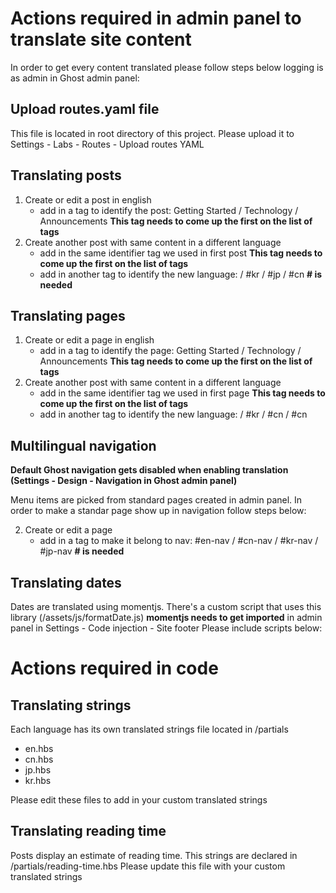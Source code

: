 
# Actions required in admin panel to translate site content

In order to get every content translated please follow steps below logging is as admin in Ghost admin panel:


## Upload routes.yaml file

This file is located in root directory of this project. Please upload it to Settings - Labs - Routes - Upload routes YAML


## Translating posts

1. Create or edit a post in english
	* add in a tag to identify the post: Getting Started / Technology / Announcements **This tag needs to come up the first on the list of tags**
2. Create another post with same content in a different language
	* add in the same identifier tag we used in first post **This tag needs to come up the first on the list of tags**
	* add in another tag to identify the new language: / #kr / #jp / #cn **# is needed**
	

## Translating pages

1. Create or edit a page in english
	* add in a tag to identify the page: Getting Started / Technology / Announcements **This tag needs to come up the first on the list of tags**
2. Create another post with same content in a different language
	* add in the same identifier tag we used in first page  **This tag needs to come up the first on the list of tags**
	* add in another tag to identify the new language:  / #kr / #cn / #cn 


## Multilingual navigation

**Default Ghost navigation gets disabled when enabling translation (Settings - Design - Navigation in Ghost admin panel)**

Menu items are picked from standard pages created in admin panel. In order to make a standar page show up in navigation follow steps below:

2. Create or edit a page
	* add in a tag to make it belong to nav: #en-nav / #cn-nav / #kr-nav / #jp-nav  **# is needed**


## Translating dates

Dates are translated using momentjs. There's a custom script that uses this library (/assets/js/formatDate.js)
**momentjs needs to get imported** in admin panel in Settings - Code injection - Site footer
Please include scripts below: 
<script type="text/javascript" async src="https://cdnjs.cloudflare.com/ajax/libs/moment.js/2.29.1/moment.min.js"></script>
<script type="text/javascript" async src="https://cdnjs.cloudflare.com/ajax/libs/moment.js/2.29.1/moment-with-locales.min.js"></script>


# Actions required in code

## Translating strings

Each language has its own translated strings file located in /partials
* en.hbs
* cn.hbs
* jp.hbs
* kr.hbs

Please edit these files to add in your custom translated strings


## Translating reading time

Posts display an estimate of reading time. This strings are declared in /partials/reading-time.hbs
Please update this file with your custom translated strings


